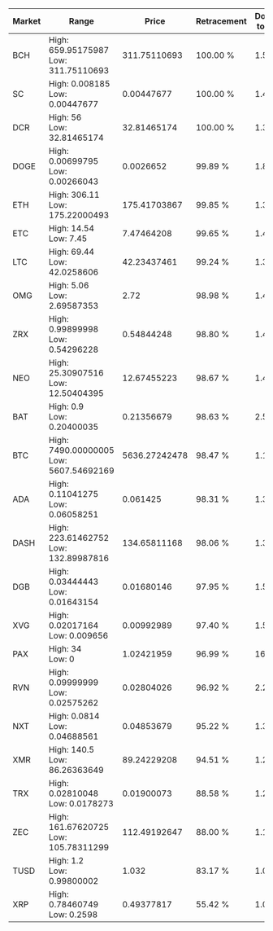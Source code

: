 | Market | Range | Price| Retracement | Doubles to 50% |
| --- | --- | --- | --- | --- |
| BCH | High: 659.95175987<br />Low: 311.75110693 | 311.75110693 | 100.00 % | 1.56 |
| SC | High: 0.008185<br />Low: 0.00447677 | 0.00447677 | 100.00 % | 1.41 |
| DCR | High: 56<br />Low: 32.81465174 | 32.81465174 | 100.00 % | 1.35 |
| DOGE | High: 0.00699795<br />Low: 0.00266043 | 0.0026652 | 99.89 % | 1.81 |
| ETH | High: 306.11<br />Low: 175.22000493 | 175.41703867 | 99.85 % | 1.37 |
| ETC | High: 14.54<br />Low: 7.45 | 7.47464208 | 99.65 % | 1.47 |
| LTC | High: 69.44<br />Low: 42.0258606 | 42.23437461 | 99.24 % | 1.32 |
| OMG | High: 5.06<br />Low: 2.69587353 | 2.72 | 98.98 % | 1.43 |
| ZRX | High: 0.99899998<br />Low: 0.54296228 | 0.54844248 | 98.80 % | 1.41 |
| NEO | High: 25.30907516<br />Low: 12.50404395 | 12.67455223 | 98.67 % | 1.49 |
| BAT | High: 0.9<br />Low: 0.20400035 | 0.21356679 | 98.63 % | 2.58 |
| BTC | High: 7490.00000005<br />Low: 5607.54692169 | 5636.27242478 | 98.47 % | 1.16 |
| ADA | High: 0.11041275<br />Low: 0.06058251 | 0.061425 | 98.31 % | 1.39 |
| DASH | High: 223.61462752<br />Low: 132.89987816 | 134.65811168 | 98.06 % | 1.32 |
| DGB | High: 0.03444443<br />Low: 0.01643154 | 0.01680146 | 97.95 % | 1.51 |
| XVG | High: 0.02017164<br />Low: 0.009656 | 0.00992989 | 97.40 % | 1.50 |
| PAX | High: 34<br />Low: 0 | 1.02421959 | 96.99 % | 16.60 |
| RVN | High: 0.09999999<br />Low: 0.02575262 | 0.02804026 | 96.92 % | 2.24 |
| NXT | High: 0.0814<br />Low: 0.04688561 | 0.04853679 | 95.22 % | 1.32 |
| XMR | High: 140.5<br />Low: 86.26363649 | 89.24229208 | 94.51 % | 1.27 |
| TRX | High: 0.02810048<br />Low: 0.0178273 | 0.01900073 | 88.58 % | 1.21 |
| ZEC | High: 161.67620725<br />Low: 105.78311299 | 112.49192647 | 88.00 % | 1.19 |
| TUSD | High: 1.2<br />Low: 0.99800002 | 1.032 | 83.17 % | 1.06 |
| XRP | High: 0.78460749<br />Low: 0.2598 | 0.49377817 | 55.42 % | 1.06 |
